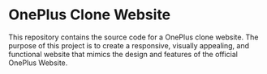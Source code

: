 # OnePlus Clone Website

This repository contains the source code for a OnePlus clone website. The purpose of this project is to create a responsive, visually appealing, and functional website that mimics the design and features of the official OnePlus Website. 